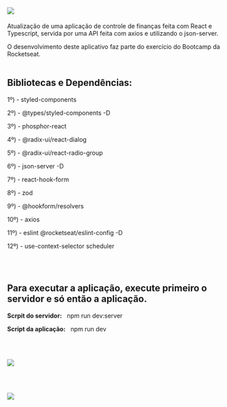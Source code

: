 # <img src="https://raw.githubusercontent.com/gregoryi2/Novo-DT-Money-com-API-integrado-com-banco-de-dado./02691e5ae7dc44b7dc6e5c48176615b949b60835/src/assets/logo.svg">
Atualização de uma aplicação de controle de finanças feita com React e Typescript, servida por uma API feita com axios e utilizando o json-server.

O desenvolvimento deste aplicativo faz parte do exercício do Bootcamp da Rocketseat.
<br><br>

<h2>Bibliotecas e Dependências:</h2>

<p>1º) - styled-components</p>
<p>2º) - @types/styled-components -D</p>
<p>3º) - phosphor-react</p>
<p>4º) - @radix-ui/react-dialog</p>
<p>5º) - @radix-ui/react-radio-group</p>
<p>6º) - json-server -D</p>
<p>7º) - react-hook-form</p>
<p>8º) - zod</p>
<p>9º) - @hookform/resolvers</p>
<p>10º) - axios</p>
<p>11º) - eslint @rocketseat/eslint-config -D</p>
<p>12º) - use-context-selector scheduler</p>

<br><br>

<h2>Para executar a aplicação, execute primeiro o servidor e só então a aplicação.</h2>

<strong>Scrpit do servidor:</strong> &nbsp; npm run dev:server

<strong>Script da aplicação:</strong> &nbsp; npm run dev

<br><br>

<img src="https://raw.githubusercontent.com/gregoryi2/Novo-DT-Money-com-API-integrado-com-banco-de-dado./master/print1.png">

<br><br>

<img src="https://raw.githubusercontent.com/gregoryi2/Novo-DT-Money-com-API-integrado-com-banco-de-dado./master/print2.png">

<br>
